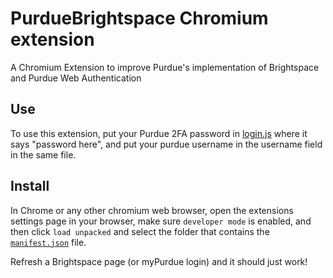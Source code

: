 # PurdueBrightspace Chromium extension
A Chromium Extension to improve Purdue's implementation of Brightspace and Purdue Web Authentication

## Use

To use this extension, put your Purdue 2FA password in [login.js](./login.js) where it says "password here", and put your purdue username in the username field in the same file.

## Install

In Chrome or any other chromium web browser, open the extensions settings page in your browser, make sure `developer mode` is enabled, and then click `load unpacked` and select the folder that contains the [`manifest.json`](./manifest.json) file.

Refresh a Brightspace page (or myPurdue login) and it should just work!
